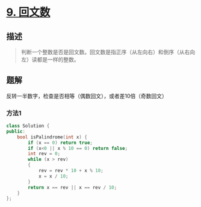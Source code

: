# [9. 回文数](https://leetcode-cn.com/problems/palindrome-number/)

## 描述

> 判断一个整数是否是回文数。回文数是指正序（从左向右）和倒序（从右向左）读都是一样的整数。

## 题解

反转一半数字，检查是否相等（偶数回文），或者差10倍（奇数回文）

### 方法1

```c++
class Solution {
public:
    bool isPalindrome(int x) {
        if (x == 0) return true;
        if (x<0 || x % 10 == 0) return false;
        int rev = 0;
        while (x > rev)
        {
            rev = rev * 10 + x % 10;
            x = x / 10;
        }
        return x == rev || x == rev / 10;
    }
};
```

